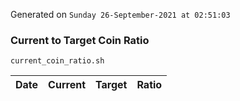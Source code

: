 Generated on `Sunday 26-September-2021 at 02:51:03`

### Current to Target Coin Ratio
`current_coin_ratio.sh`

Date|Current|Target|Ratio
---|---|---|---
